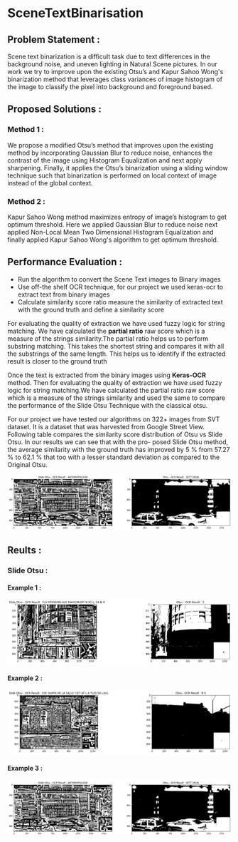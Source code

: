 # SceneTextBinarisation

## Problem Statement : 

Scene text binarization is a difficult task due to text differences in the background noise, and uneven lighting in Natural Scene pictures. In our work we try to improve upon the existing Otsu’s and Kapur Sahoo Wong's binarization method that leverages class variances of image histogram of the image to classify the pixel into background and foreground based. 

## Proposed Solutions : 

### Method 1 : 
We propose a modified Otsu’s method that improves upon the existing method by incorporating Gaussian Blur to reduce noise, enhances the contrast of the image using Histogram Equalization and next apply sharpening. Finally, it applies the Otsu’s binarization using a sliding window technique such that binarization is performed on local context of image instead of the global context. 

### Method 2 : 
Kapur Sahoo Wong method maximizes entropy of image’s histogram to get optimum threshold. Here we applied Gaussian Blur to reduce noise next applied Non-Local Mean Two Dimensional Histogram Equalization and finally applied Kapur Sahoo Wong's algorithm to get optimum threshold.


## Performance Evaluation :

* Run the algorithm to convert the Scene Text images to Binary images 
* Use off-the shelf OCR technique, for our project we used keras-ocr to extract text from binary images
* Calculate similarity score ratio measure the similarity of extracted text with the ground truth and define a similarity score

For evaluating the quality of extraction we have used fuzzy logic for string matching. We have calculated the __partial ratio__ raw score which is a measure of the strings similarity.The partial ratio helps us to perform substring matching. This takes the shortest string and compares it with all the substrings of the same length. This helps us to identify if the extracted result is closer to the ground truth

Once the text is extracted from the binary images using **Keras-OCR** method. Then for evaluating the quality of extraction we have used fuzzy logic for string matching.We have calculated the partial ratio raw score which is a measure of the strings similarity and used the same to compare the performance of the Slide Otsu Technique with the classical otsu.

For our project we have tested our algorithms on 322+ images from SVT dataset. It is a dataset that was harvested from Google Street View. Following table compares the similarity score distribution of Otsu vs Slide Otsu. In our results we can see that with the pro-
posed Slide Otsu method, the average similarity with the ground truth has improved by 5 % from 57.27 % to 62.1 % that too with a lesser standard deviation as compared to the Original Otsu.

![alt text](https://github.com/sagar9926/SceneTextBinarisation/blob/main/results/Slide_Otsu/sotsu_res3.png)

## Reults :

### Slide Otsu : 

#### Example 1 :

![alt text](https://github.com/sagar9926/SceneTextBinarisation/blob/main/results/Slide_Otsu/sotsu_res1.png)

#### Example 2 :

![alt text](https://github.com/sagar9926/SceneTextBinarisation/blob/main/results/Slide_Otsu/sotsu_res2.png)

#### Example 3 : 

![alt text](https://github.com/sagar9926/SceneTextBinarisation/blob/main/results/Slide_Otsu/sotsu_res3.png)

